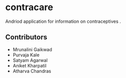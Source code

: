 # contracare
Andriod application for information on contraceptives .


## Contributors
- Mrunalini Gaikwad
- Purvaja Kale
- Satyam Agarwal
- Aniket Kharpatil
- Atharva Chandras
